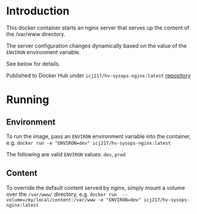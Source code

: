 # Introduction

This docker container starts an nginx server that serves up the content of the /var/www directory. 

The server configuration changes dynamically based on the value of the `ENVIRON` environment variable. 

See below for details.

Published to Docker Hub under `icj217/hv-sysops-nginx:latest` [repository](https://hub.docker.com/repository/docker/icj217/hv-sysops-nginx)

# Running

## Environment

To run the image, pass an `ENVIRON` environment variable into the container, e.g. `docker run -e "ENVIRON=dev" icj217/hv-sysops-nginx:latest`

The following are valid `ENVIRON` values: `dev`, `prod`

## Content

To override the default content served by nginx, simply mount a volume over the `/var/www/` directory, e.g. `docker run  --volume=/my/local/content:/var/www -e "ENVIRON=dev" icj217/hv-sysops-nginx:latest`